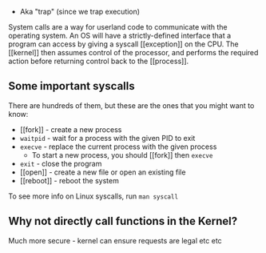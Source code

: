 - Aka "trap" (since we trap execution)

System calls are a way for userland code to communicate with the operating system. An OS will have a strictly-defined interface that a program can access by giving a syscall [[exception]] on the CPU. The [[kernel]] then assumes control of the processor, and performs the required action before returning control back to the [[process]].

## Some important syscalls
There are hundreds of them, but these are the ones that you might want to know:

- [[fork]] - create a new process
- `waitpid` - wait for a process with the given PID to exit
- `execve` - replace the current process with the given process
	- To start a new process, you should [[fork]] then `execve`
- `exit` - close the program
- [[open]] - create a new file or open an existing file
- [[reboot]] - reboot the system

To see more info on Linux syscalls, run `man syscall`

## Why not directly call functions in the Kernel?

Much more secure - kernel can ensure requests are legal etc etc
